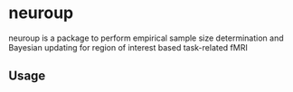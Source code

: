 # neuroup

neuroup is a package to perform empirical sample size determination and Bayesian updating for region of interest based task-related fMRI

## Usage
